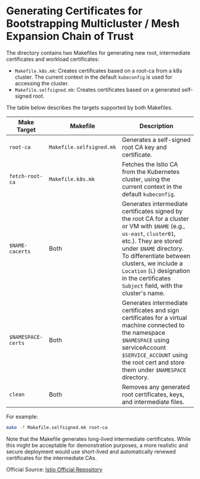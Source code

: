 # Generating Certificates for Bootstrapping Multicluster / Mesh Expansion Chain of Trust

The directory contains two Makefiles for generating new root, intermediate certificates and workload certificates:
- `Makefile.k8s.mk`: Creates certificates based on a root-ca from a k8s cluster. The current context in the default
`kubeconfig` is used for accessing the cluster.
- `Makefile.selfsigned.mk`: Creates certificates based on a generated self-signed root.

The table below describes the targets supported by both Makefiles.

Make Target | Makefile | Description
------ | -------- | -----------
`root-ca` | `Makefile.selfsigned.mk` | Generates a self-signed root CA key and certificate.
`fetch-root-ca` | `Makefile.k8s.mk` | Fetches the Istio CA from the Kubernetes cluster, using the current context in the default `kubeconfig`.
`$NAME-cacerts` | Both | Generates intermediate certificates signed by the root CA for a cluster or VM with `$NAME` (e.g., `us-east`, `cluster01`, etc.). They are stored under `$NAME` directory. To differentiate between clusters, we include a `Location` (`L`) designation in the certificates `Subject` field, with the cluster's name.
`$NAMESPACE-certs` | Both | Generates intermediate certificates and sign certificates for a virtual machine connected to the namespace `$NAMESPACE` using serviceAccount `$SERVICE_ACCOUNT` using the root cert and store them under `$NAMESPACE` directory.
`clean` | Both | Removes any generated root certificates, keys, and intermediate files.

For example:

```bash
make -f Makefile.selfsigned.mk root-ca
```

Note that the Makefile generates long-lived intermediate certificates. While this might be
acceptable for demonstration purposes, a more realistic and secure deployment would use
short-lived and automatically renewed certificates for the intermediate CAs.


Official Source: [Istio Official Repository](https://github.com/istio/istio/blob/master/tools/certs/README.md)